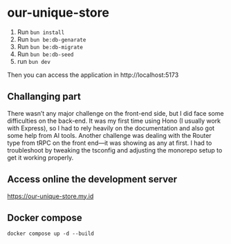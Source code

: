 # our-unique-store
1. Run ```bun install```
2. Run ```bun be:db-genarate```
3. Run ```bun be:db-migrate```
4. Run ```bun be:db-seed```
5. run ```bun dev```

Then you can access the application in http://localhost:5173

## Challanging part
There wasn’t any major challenge on the front-end side, but I did face some difficulties on the back-end. It was my first time using Hono (I usually work with Express), so I had to rely heavily on the documentation and also got some help from AI tools. Another challenge was dealing with the Router type from tRPC on the front end—it was showing as any at first. I had to troubleshoot by tweaking the tsconfig and adjusting the monorepo setup to get it working properly.

## Access online the development server
https://our-unique-store.my.id

## Docker compose
```docker compose up -d --build```